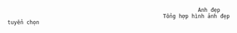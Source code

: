                                                                 Ảnh đẹp
                                                     Tổng hợp hình ảnh đẹp tuyển chọn
